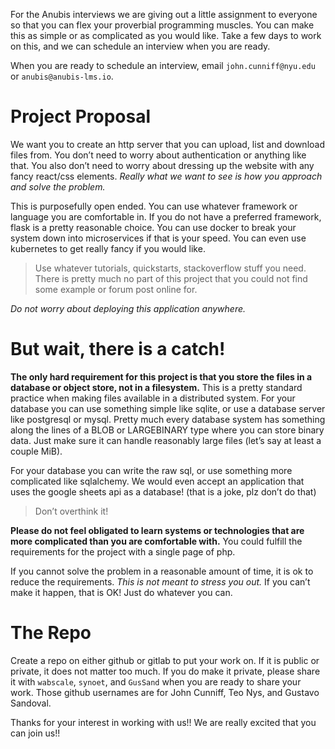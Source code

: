 For the Anubis interviews we are giving out a little assignment to everyone so that you can flex
your proverbial programming muscles. You can make this as simple or as complicated as you
would like. Take a few days to work on this, and we can schedule an interview when you are ready.

When you are ready to schedule an interview, email `john.cunniff@nyu.edu` or `anubis@anubis-lms.io`.

# Project Proposal

We want you to create an http server that you can upload, list and download files from. You
don’t need to worry about authentication or anything like that. You also don’t need to worry
about dressing up the website with any fancy react/css elements. *Really what we want to see is
how you approach and solve the problem.*

This is purposefully open ended. You can use whatever framework or language you are
comfortable in. If you do not have a preferred framework, flask is a pretty reasonable choice.
You can use docker to break your system down into microservices if that is your speed. You can
even use kubernetes to get really fancy if you would like.

> Use whatever tutorials, quickstarts, stackoverflow stuff you need. There is pretty much no part of
> this project that you could not find some example or forum post online for.

_Do not worry about deploying this application anywhere._

# But wait, there is a catch!

**The only hard requirement for this project is that you store the files in a database or object store, 
not in a filesystem.** This is a pretty standard practice when making files available in a distributed system.
For your database you can use something simple like sqlite, or use a database server like
postgresql or mysql. Pretty much every database system has something along the lines of a
BLOB or LARGEBINARY type where you can store binary data. Just make sure it can handle
reasonably large files (let’s say at least a couple MiB).

For your database you can write the raw sql, or use something more complicated like
sqlalchemy. We would even accept an application that uses the google sheets api as a
database! (that is a joke, plz don’t do that)

> Don’t overthink it!

**Please do not feel obligated to learn systems or technologies that are more complicated
than you are comfortable with.** You could fulfill the requirements for the project with a single
page of php.

If you cannot solve the problem in a reasonable amount of time, it is ok to reduce the
requirements. *This is not meant to stress you out.* If you can’t make it happen, that is OK! Just
do whatever you can.

# The Repo

Create a repo on either github or gitlab to put your work on. If it is public or private, it does not
matter too much. If you do make it private, please share it with `wabscale`,
`synoet`, and `GusSand` when you are ready to share your work. Those github usernames are for John
Cunniff, Teo Nys, and Gustavo Sandoval.

Thanks for your interest in working with us!! We are really excited that you can join us!!
